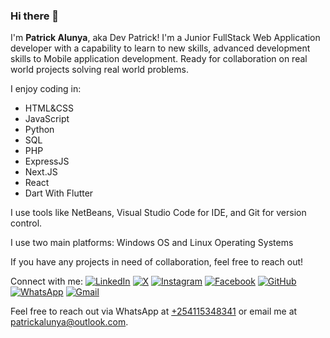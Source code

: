 ### Hi there 👋

I'm **Patrick Alunya**, aka Dev Patrick! I'm a Junior FullStack Web Application developer with a capability to learn to new skills, advanced development skills to Mobile application development. Ready for collaboration on real world projects solving real world problems.

I enjoy coding in:
- HTML&CSS
- JavaScript
- Python
- SQL
- PHP
- ExpressJS
- Next.JS
- React
- Dart With Flutter

I use tools like NetBeans, Visual Studio Code for IDE, and Git for version control.

I use two main platforms: Windows OS and Linux Operating Systems

If you have any projects in need of collaboration, feel free to reach out!

Connect with me:
[![LinkedIn](https://img.icons8.com/color/48/000000/linkedin.png)](https://www.linkedin.com/in/patrick-alunya2024/)
[![X](https://img.icons8.com/color/48/000000/x.png)](https://x.com/AlunyaPatrick)
[![Instagram](https://img.icons8.com/color/48/000000/instagram.png)](https://www.instagram.com/alunya.patrick/)
[![Facebook](https://img.icons8.com/color/48/000000/facebook.png)](https://www.facebook.com/profile.php?id=100082867241645)
[![GitHub](https://img.icons8.com/color/48/000000/github.png)](https://github.com/alunyapatrick2022) 
[![WhatsApp](https://img.icons8.com/color/48/000000/whatsapp.png)](https://wa.me/254115348341text=Hello%20Patoo!%20I'm%20interested%20in%20collaborating%20on%20a%20project.)
[![Gmail](https://img.icons8.com/color/50/000000/gmail.png)](mailto:patrickalunya106@gmail.com)

Feel free to reach out via WhatsApp at <a href="tel: +254115348341">+254115348341</a> or email me at patrickalunya@outlook.com.

